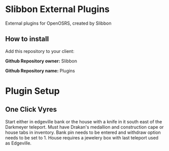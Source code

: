 # Slibbon External Plugins
External plugins for OpenOSRS, created by Slibbon

## How to install
Add this repository to your client:

**Github Repository owner:** Slibbon

**Github Repository name:** Plugins

# Plugin Setup

## One Click Vyres
Start either in edgeville bank or the house with a knife in it south east of the Darkmeyer teleport. Must have Drakan's medallion and construction cape or house tabs in inventory. Bank pin needs to be entered and withdraw option needs to be set to 1. House requires a jewelery box with last teleport used as Edgeville.

